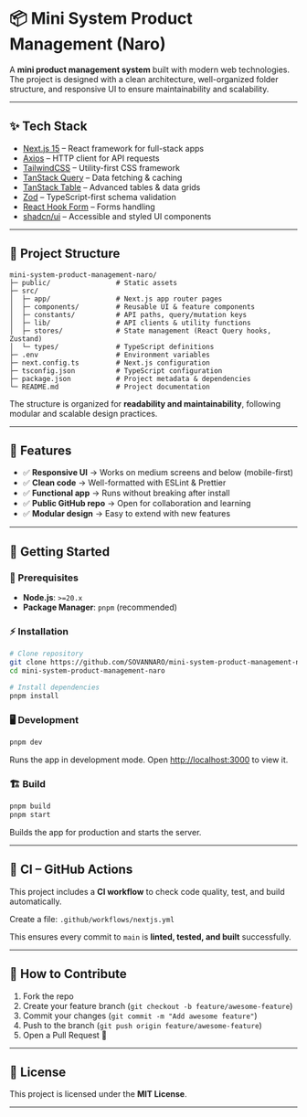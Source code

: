 # 📦 Mini System Product Management (Naro)

A **mini product management system** built with modern web technologies.
The project is designed with a clean architecture, well-organized folder structure, and responsive UI to ensure maintainability and scalability.

---

## ✨ Tech Stack

- [Next.js 15](https://nextjs.org/) – React framework for full-stack apps
- [Axios](https://axios-http.com/) – HTTP client for API requests
- [TailwindCSS](https://tailwindcss.com/) – Utility-first CSS framework
- [TanStack Query](https://tanstack.com/query/latest) – Data fetching & caching
- [TanStack Table](https://tanstack.com/table/latest) – Advanced tables & data grids
- [Zod](https://zod.dev/) – TypeScript-first schema validation
- [React Hook Form](https://react-hook-form.com/) – Forms handling
- [shadcn/ui](https://ui.shadcn.com/) – Accessible and styled UI components

---

## 📂 Project Structure

```
mini-system-product-management-naro/
├─ public/                # Static assets
├─ src/
│  ├─ app/                # Next.js app router pages
│  ├─ components/         # Reusable UI & feature components
│  ├─ constants/          # API paths, query/mutation keys
│  ├─ lib/                # API clients & utility functions
│  ├─ stores/             # State management (React Query hooks, Zustand)
│  └─ types/              # TypeScript definitions
├─ .env                   # Environment variables
├─ next.config.ts         # Next.js configuration
├─ tsconfig.json          # TypeScript configuration
├─ package.json           # Project metadata & dependencies
└─ README.md              # Project documentation
```

The structure is organized for **readability and maintainability**, following modular and scalable design practices.

---

## 🎨 Features

- ✅ **Responsive UI** → Works on medium screens and below (mobile-first)
- ✅ **Clean code** → Well-formatted with ESLint & Prettier
- ✅ **Functional app** → Runs without breaking after install
- ✅ **Public GitHub repo** → Open for collaboration and learning
- ✅ **Modular design** → Easy to extend with new features

---

## 🚀 Getting Started

### 📌 Prerequisites

- **Node.js**: `>=20.x`
- **Package Manager**: `pnpm` (recommended)

### ⚡ Installation

```bash
# Clone repository
git clone https://github.com/SOVANNARO/mini-system-product-management-naro
cd mini-system-product-management-naro

# Install dependencies
pnpm install
```

### 🖥️ Development

```bash
pnpm dev
```

Runs the app in development mode.
Open [http://localhost:3000](http://localhost:3000) to view it.

### 🏗️ Build

```bash
pnpm build
pnpm start
```

Builds the app for production and starts the server.

---

## 🧪 CI – GitHub Actions

This project includes a **CI workflow** to check code quality, test, and build automatically.

Create a file: `.github/workflows/nextjs.yml`

This ensures every commit to `main` is **linted, tested, and built** successfully.

---

## 📖 How to Contribute

1. Fork the repo
2. Create your feature branch (`git checkout -b feature/awesome-feature`)
3. Commit your changes (`git commit -m "Add awesome feature"`)
4. Push to the branch (`git push origin feature/awesome-feature`)
5. Open a Pull Request 🚀

---

## 📜 License

This project is licensed under the **MIT License**.

---
